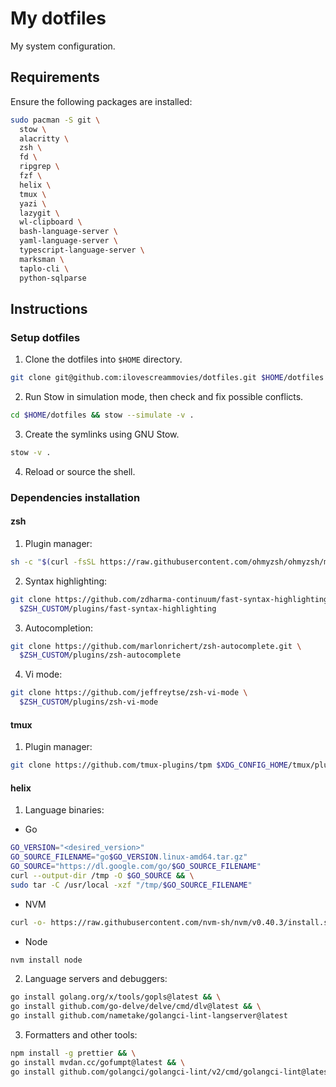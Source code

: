 # My dotfiles

My system configuration.

## Requirements

Ensure the following packages are installed:

```bash
sudo pacman -S git \
  stow \
  alacritty \
  zsh \
  fd \
  ripgrep \
  fzf \
  helix \
  tmux \
  yazi \
  lazygit \
  wl-clipboard \
  bash-language-server \
  yaml-language-server \
  typescript-language-server \
  marksman \
  taplo-cli \
  python-sqlparse
```

## Instructions

### Setup dotfiles

1. Clone the dotfiles into `$HOME` directory.

```bash
git clone git@github.com:ilovescreammovies/dotfiles.git $HOME/dotfiles
```

2. Run Stow in simulation mode, then check and fix possible conflicts.

```bash
cd $HOME/dotfiles && stow --simulate -v .
```

3. Create the symlinks using GNU Stow.

```bash
stow -v .
```

4. Reload or source the shell.

### Dependencies installation

#### zsh

1. Plugin manager:

```bash
sh -c "$(curl -fsSL https://raw.githubusercontent.com/ohmyzsh/ohmyzsh/master/tools/install.sh)"
```

2. Syntax highlighting:

```bash
git clone https://github.com/zdharma-continuum/fast-syntax-highlighting.git \
  $ZSH_CUSTOM/plugins/fast-syntax-highlighting
```

3. Autocompletion:

```bash
git clone https://github.com/marlonrichert/zsh-autocomplete.git \
  $ZSH_CUSTOM/plugins/zsh-autocomplete
```

4. Vi mode:

```bash
git clone https://github.com/jeffreytse/zsh-vi-mode \
  $ZSH_CUSTOM/plugins/zsh-vi-mode
```

#### tmux

1. Plugin manager:

```bash
git clone https://github.com/tmux-plugins/tpm $XDG_CONFIG_HOME/tmux/plugins/tpm
```

#### helix

1. Language binaries:

- Go

```bash
GO_VERSION="<desired_version>"
GO_SOURCE_FILENAME="go$GO_VERSION.linux-amd64.tar.gz"
GO_SOURCE="https://dl.google.com/go/$GO_SOURCE_FILENAME"
curl --output-dir /tmp -O $GO_SOURCE && \
sudo tar -C /usr/local -xzf "/tmp/$GO_SOURCE_FILENAME"
```

- NVM

```bash
curl -o- https://raw.githubusercontent.com/nvm-sh/nvm/v0.40.3/install.sh | bash
```

- Node

```bash
nvm install node
```

2. Language servers and debuggers:

```bash
go install golang.org/x/tools/gopls@latest && \
go install github.com/go-delve/delve/cmd/dlv@latest && \
go install github.com/nametake/golangci-lint-langserver@latest
```

3. Formatters and other tools:

```bash
npm install -g prettier && \
go install mvdan.cc/gofumpt@latest && \
go install github.com/golangci/golangci-lint/v2/cmd/golangci-lint@latest
```
